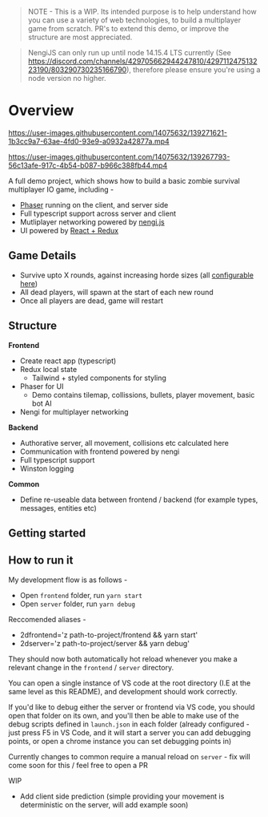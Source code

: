 > NOTE - This is a WIP. Its intended purpose is to help understand how you can use a variety of web technologies, to build a multiplayer game from scratch.
>  PR's to extend this demo, or improve the structure are most appreciated.

> NengiJS can only run up until node 14.15.4 LTS currently (See https://discord.com/channels/429705662944247810/429711247513223190/803290730235166790), therefore
> please ensure you're using a node version no higher.

# Overview


https://user-images.githubusercontent.com/14075632/139271621-1b3cc9a7-63ae-4fd0-93e9-a0932a42877a.mp4

https://user-images.githubusercontent.com/14075632/139267793-56c13afe-917c-4b54-b087-b966c388fb44.mp4


A full demo project, which shows how to build a basic zombie survival multiplayer IO game, including -

- [Phaser](https://phaser.io/) running on the client, and server side
- Full typescript support across server and client
- Mutliplayer networking powered by [nengi.js](https://www.npmjs.com/package/nengi)
- UI powered by [React + Redux](https://reactjs.org/docs/create-a-new-react-app.html)

## Game Details

- Survive upto X rounds, against increasing horde sizes (all [configurable here](https://github.com/TomYeoman/2d-zombie-survival-io-demo/blob/main/server/src/config/zombie_config.ts#L3))
- All dead players, will spawn at the start of each new round
- Once all players are dead, game will restart

## Structure

**Frontend**
- Create react app (typescript)
- Redux local state
  - Tailwind + styled components for styling
- Phaser for UI
  - Demo contains tilemap, collissions, bullets, player movement, basic bot AI
- Nengi for multiplayer networking

**Backend**
- Authorative server, all movement, collisions etc calculated here
- Communication with frontend powered by nengi
- Full typescript support
- Winston logging

**Common**
- Define re-useable data between frontend / backend (for example types, messages, entities etc)
## Getting started

## How to run it

My development flow is as follows -
- Open `frontend` folder, run `yarn start`
- Open `server` folder, run `yarn debug`

Reccomended aliases -

- 2dfrontend='z path-to-project/frontend && yarn start'
- 2dserver='z path-to-project/server && yarn debug'

They should now both automatically hot reload whenever you make a relevant change in the `frontend` / `server` directory.

You can open a single instance of VS code at the root directory (I.E at the same level as this README), and development should work correctly.

If you'd like to debug either the server or frontend via VS code, you should open that folder on its own, and you'll then be able to make use of the debug scripts defined in `launch.json` in each folder (already configured - just press F5 in VS Code, and it will start a server you can add debugging points, or open a chrome instance you can set debugging points in)

Currently changes to common require a manual reload on `server` - fix will come soon for this / feel free to open a PR

WIP
- Add client side prediction (simple providing your movement is deterministic on the server, will add example soon)
